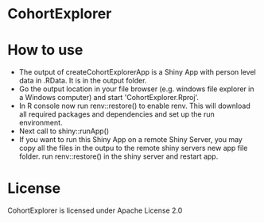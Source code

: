 CohortExplorer
================

How to use
========

- The output of createCohortExplorerApp is a Shiny App with person level data in .RData. It is in the output folder.
- Go the output location in your file browser (e.g. windows file explorer in a Windows computer) and start 'CohortExplorer.Rproj'.
- In R console now run renv::restore() to enable renv. This will download all required packages and dependencies and set up the run environment. 
- Next call to shiny::runApp() 
- If you want to run this Shiny App on a remote Shiny Server, you may copy all the files in the outpu to the remote shiny servers new app file folder. run renv::restore() in the shiny server and restart app.


License
=======
CohortExplorer is licensed under Apache License 2.0